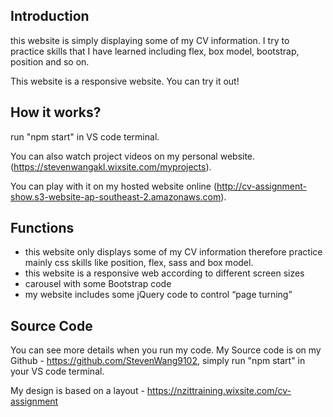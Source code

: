 ## Introduction

this website is simply displaying some of my CV information. I try to practice skills that I have learned including flex, box model, bootstrap, position and so on. 

This website is a responsive website. You can try it out!

## How it works?
run "npm start" in VS code terminal.
    
You can also watch project videos on my personal website.(https://stevenwangakl.wixsite.com/myprojects).
    
You can play with it on my hosted website online (http://cv-assignment-show.s3-website-ap-southeast-2.amazonaws.com).

## Functions
- this website only displays some of my CV information therefore practice mainly css skills like position, flex, sass and box model.
- this website is a responsive web according to different screen sizes
- carousel with some Bootstrap code
- my website includes some jQuery code to control “page turning”

## Source Code

You can see more details when you run my code. My Source code is on my Github - https://github.com/StevenWang9102, simply run "npm start" in your VS code terminal.

My design is based on a layout - https://nzittraining.wixsite.com/cv-assignment
